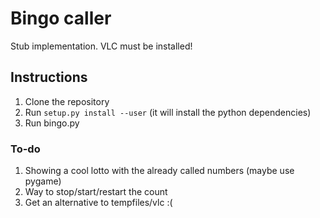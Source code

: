 # Bingo caller

Stub implementation. VLC must be installed!

## Instructions

1. Clone the repository
2. Run `setup.py install --user` (it will install the python dependencies)
3. Run bingo.py


### To-do

1. Showing a cool lotto with the already called numbers (maybe use pygame)
2. Way to stop/start/restart the count
3. Get an alternative to tempfiles/vlc :(
